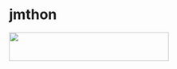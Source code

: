 # jmthon

<p align="left"><a href="https://heroku.com/deploy?template=https://github.com/m701212/roz"> <img src="https://img.shields.io/badge/Deploy%20To%20Heroku-purple?style=for-the-badge&logo=heroku" width="320" height="58.45"/></a></p>
